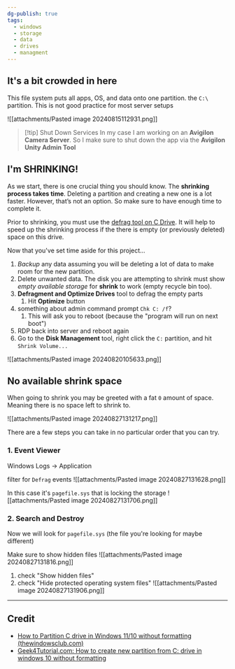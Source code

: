 ```yaml
---
dg-publish: true
tags:
  - windows
  - storage
  - data
  - drives
  - managment
---
```

## It's a bit crowded in here
This file system puts all apps, OS, and data onto one partition. the `C:\` partition. This is not good practice for most server setups

![[attachments/Pasted image 20240815112931.png]]

> [!tip] Shut Down Services
> In my case I am working on an **Avigilon Camera Server**. So I make sure to shut down the app via the **Avigilon Unity Admin Tool**
## I'm SHRINKING!
As we start, there is one crucial thing you should know. The **shrinking process takes time**. Deleting a partition and creating a new one is a lot faster. However, that’s not an option. So make sure to have enough time to complete it.

 Prior to shrinking, you must use the [defrag tool on C Drive](https://www.thewindowsclub.com/disk-defragmenter-windows). It will help to speed up the shrinking process if the there is empty (or previously deleted) space on this drive.

Now that you've set time aside for this project...

1. *Backup* any data assuming you will be deleting a lot of data to make room for the new partition.
2. Delete unwanted data. The disk you are attempting to shrink must show *empty available storage* for **shrink** to work (empty recycle bin too).
3. **Defragment and Optimize Drives** tool to defrag the empty parts
	1. Hit **Optimize** button
4. something about admin command prompt `Chk C: /f`?
	1. This will ask you to reboot (because the "program will run on next boot")
6. RDP back into server and reboot again
7. Go to the **Disk Management** tool, right click the `C:` partition, and hit `Shrink Volume...`

![[attachments/Pasted image 20240820105633.png]]

## No available shrink space
When going to shrink you may be greeted with a fat `0` amount of space. Meaning there is no space left to shrink to.

![[attachments/Pasted image 20240827131217.png]]

There are a few steps you can take in no particular order that you can try.
### 1. Event Viewer
Windows Logs -> Application

filter for `Defrag` events
![[attachments/Pasted image 20240827131628.png]]

In this case it's `pagefile.sys` that is locking the storage
![[attachments/Pasted image 20240827131706.png]]

### 2. Search and Destroy 
Now we will look for `pagefile.sys` (the file you're looking for maybe different)

Make sure to show hidden files
![[attachments/Pasted image 20240827131816.png]]

1. check "Show hidden files"
2. check "Hide protected operating system files"
![[attachments/Pasted image 20240827131906.png]]

---
## Credit
- [How to Partition C drive in Windows 11/10 without formatting (thewindowsclub.com)](https://www.thewindowsclub.com/partition-c-drive-in-windows-10-without-formatting#:~:text=You%20can%20partition%20C%20drive%20in%20Windows%2011%2F10,%26%20create%20a%20new%20partition%20out%20of%20it.)
- [Geek4Tutorial.com: How to create new partition from C: drive in windows 10 without formatting](https://www.geek4tutorial.com/2021/03/how-to-create-new-partition-from-c.html)